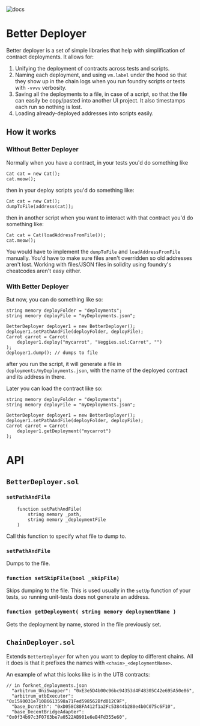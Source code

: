 ![docs](https://github.com/arshankhanifar/better-deployer/actions/workflows/mdbook.yaml/badge.svg)

# Better Deployer

Better deployer is a set of simple libraries that help with
simplification of contract deployments. It allows for:

1. Unifying the deployment of contracts across tests and scripts.
2. Naming each deployment, and using `vm.label` under the hood
   so that they show up in the chain logs when you run foundry scripts
   or tests with `-vvvv` verbosity.
3. Saving all the deployments to a file, in case of a script, so that
   the file can easily be copy/pasted into another UI project. It also
   timestamps each run so nothing is lost.
4. Loading already-deployed addresses into scripts easily.

## How it works

### Without Better Deployer

Normally when you have a contract, in your tests you'd do something like

```
Cat cat = new Cat();
cat.meow();
```

then in your deploy scripts you'd do something like:

```
Cat cat = new Cat();
dumpToFile(address(cat));
```

then in another script when you want to interact with that contract you'd
do something like:

```
Cat cat = Cat(loadAddressFromFile());
cat.meow();
```

You would have to implement the `dumpToFile` and `loadAddressFromFile` manually.
You'd have to make sure files aren't overridden so old addresses aren't lost.
Working with files/JSON files in solidity using foundry's cheatcodes aren't easy either.

### With Better Deployer

But now, you can do something like so:

```
string memory deployFolder = "deployments";
string memory deployFile = "myDeployments.json";

BetterDeployer deployer1 = new BetterDeployer();
deployer1.setPathAndFile(deployFolder, deployFile);
Carrot carrot = Carrot(
    deployer1.deploy("mycarrot", "Veggies.sol:Carrot", "")
);
deployer1.dump(); // dumps to file
```

after you run the script, it will generate a file in `deployments/myDeployments.json`,
with the name of the deployed contract and its address in there.

Later you can load the contract like so:

```
string memory deployFolder = "deployments";
string memory deployFile = "myDeployments.json";

BetterDeployer deployer1 = new BetterDeployer();
deployer1.setPathAndFile(deployFolder, deployFile);
Carrot carrot = Carrot(
    deployer1.getDeployment("mycarrot")
);
```

# API
## `BetterDeployer.sol`

### `setPathAndFile`

```
    function setPathAndFile(
        string memory _path,
        string memory _deploymentFile
    )
```

Call this function to specify what file to dump to.

### `setPathAndFile`

Dumps to the file.

### `function setSkipFile(bool _skipFile)`

Skips dumping to the file. This is used usually in the
`setUp` function of your tests, so running unit-tests
does not generate an address.

### `function getDeployment( string memory deploymentName )`

Gets the deployment by name, stored in the file previously set.

## `ChainDeployer.sol`
Extends `BetterDeployer` for when you want to deploy to
different chains. All it does is that it prefixes the 
names with `<chain>_<deploymentName>`.

An example of what this looks like is in the UTB contracts:
``` 
// in forknet_deployments.json
  "arbitrum_UniSwapper": "0xE3e5D4b00c96bc94353d4F48305C42e695A50e86",
  "arbitrum_utbExecutor": "0x1590031e710B6613598a71Fed598562Bfd012C9F",
  "base_DcntEth": "0xD058C88FA412f1a2Fc53844b280e4b0C075c6F10",
  "base_DecentBridgeAdapter": "0x0f34b97c3F0763be7a0522AB901e6eB4Fd355e60",
```

